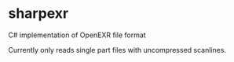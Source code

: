 # sharpexr
C# implementation of OpenEXR file format

Currently only reads single part files with uncompressed scanlines.
